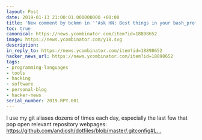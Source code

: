 ```yaml
---
layout: Post
date: 2019-01-13 21:00:01.000000000 +00:00
title: 'New comment by bckmn in ''Ask HN: Best things in your bash_profile/aliases?'''
toc: true
canonical: https://news.ycombinator.com/item?id=18898652
image: https://news.ycombinator.com/y18.svg
description:
in_reply_to: https://news.ycombinator.com/item?id=18898652
hacker_news_url: https://news.ycombinator.com/item?id=18898652
tags:
- programming-languages
- tools
- hacking
- software
- personal-blog
- hacker-news
serial_number: 2019.RPY.001
---
```

<p>I use my git aliases dozens of times each day, especially the last few that pop open relevant repository webpages: <a href="https://github.com/andjosh/dotfiles/blob/master/.gitconfig#L37" rel="nofollow">https://github.com/andjosh/dotfiles/blob/master/.gitconfig#L...</a></p>
